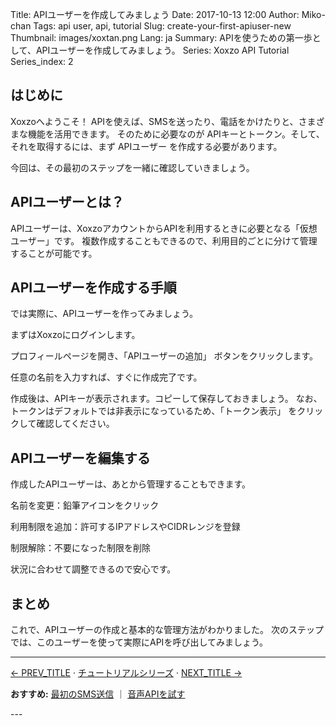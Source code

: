 Title: APIユーザーを作成してみましょう
Date: 2017-10-13 12:00
Author: Miko-chan
Tags: api user, api, tutorial
Slug: create-your-first-apiuser-new
Thumbnail: images/xoxtan.png
Lang: ja
Summary: APIを使うための第一歩として、APIユーザーを作成してみましょう。
Series: Xoxzo API Tutorial
Series_index: 2

## はじめに

Xoxzoへようこそ！
APIを使えば、SMSを送ったり、電話をかけたりと、さまざまな機能を活用できます。
そのために必要なのが APIキーとトークン。そして、それを取得するには、まず APIユーザー を作成する必要があります。

今回は、その最初のステップを一緒に確認していきましょう。

## APIユーザーとは？

APIユーザーは、XoxzoアカウントからAPIを利用するときに必要となる「仮想ユーザー」です。
複数作成することもできるので、利用目的ごとに分けて管理することが可能です。

## APIユーザーを作成する手順

では実際に、APIユーザーを作ってみましょう。

まずはXoxzoにログインします。

プロフィールページを開き、「APIユーザーの追加」 ボタンをクリックします。

任意の名前を入力すれば、すぐに作成完了です。

作成後は、APIキーが表示されます。コピーして保存しておきましょう。
なお、トークンはデフォルトでは非表示になっているため、「トークン表示」 をクリックして確認してください。

## APIユーザーを編集する

作成したAPIユーザーは、あとから管理することもできます。

名前を変更：鉛筆アイコンをクリック

利用制限を追加：許可するIPアドレスやCIDRレンジを登録

制限解除：不要になった制限を削除

状況に合わせて調整できるので安心です。

## まとめ

これで、APIユーザーの作成と基本的な管理方法がわかりました。
次のステップでは、このユーザーを使って実際にAPIを呼び出してみましょう。


---
<div class="tutorial-footer">
  <p><a href="/prev-url">← PREV_TITLE</a> · <a href="/tutorial-index-ja.html">チュートリアルシリーズ</a> · <a href="/next-url">NEXT_TITLE →</a></p>
  <p><strong>おすすめ:</strong> <a href="/send-your-first-sms">最初のSMS送信</a> ｜ <a href="/try-voice-api">音声APIを試す</a></p>
</div>
---


